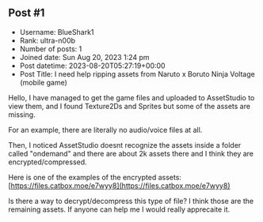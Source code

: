 ## Post #1
- Username: BlueShark1
- Rank: ultra-n00b
- Number of posts: 1
- Joined date: Sun Aug 20, 2023 1:24 pm
- Post datetime: 2023-08-20T05:27:19+00:00
- Post Title: I need help ripping assets from Naruto x Boruto Ninja Voltage (mobile game)

Hello, I have managed to get the game files and uploaded to AssetStudio to view them, and I found Texture2Ds and Sprites but some of the assets are missing.

For an example, there are literally no audio/voice files at all.

Then, I noticed AssetStudio doesnt recognize the assets inside a folder called "ondemand" and there are about 2k assets there and I think they are encrypted/compressed.

Here is one of the examples of the encrypted assets:
[https://files.catbox.moe/e7wyy8](https://files.catbox.moe/e7wyy8)

Is there a way to decrypt/decompress this type of file? I think those are the remaining assets. If anyone can help me I would really apprecaite it.

